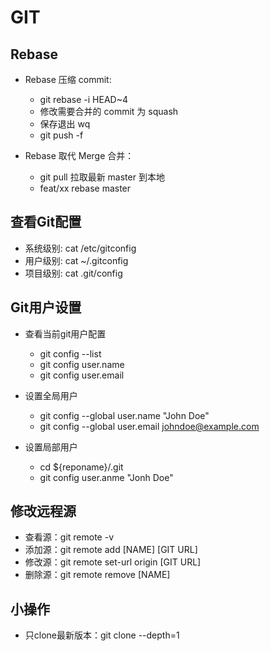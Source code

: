 # GIT

## Rebase

- Rebase 压缩 commit:
  - git rebase -i HEAD~4
  - 修改需要合并的 commit 为 squash
  - 保存退出 wq
  - git push -f

- Rebase 取代 Merge 合并：
  - git pull 拉取最新 master 到本地
  - feat/xx rebase master


## 查看Git配置
- 系统级别: cat /etc/gitconfig 
- 用户级别: cat ~/.gitconfig 
- 项目级别: cat .git/config

## Git用户设置
- 查看当前git用户配置
  - git config --list
  - git config user.name
  - git config user.email

- 设置全局用户
  - git config --global user.name "John Doe"
  - git config --global user.email johndoe@example.com
    
- 设置局部用户
  - cd ${reponame}/.git
  - git config user.anme "Jonh Doe"

## 修改远程源
- 查看源：git remote -v
- 添加源：git remote add [NAME] [GIT URL]
- 修改源：git remote set-url origin [GIT URL]
- 删除源：git remote remove [NAME]

## 小操作
- 只clone最新版本：git clone --depth=1
